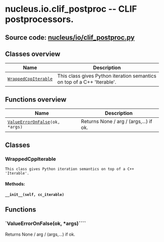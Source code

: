 # nucleus.io.clif_postproc -- CLIF postprocessors.
**Source code:** [nucleus/io/clif_postproc.py](https://github.com/google/nucleus/tree/master/nucleus/io/clif_postproc.py)
---


## Classes overview
Name | Description
-----|------------
[`WrappedCppIterable`](#wrappedcppiterable) | This class gives Python iteration semantics on top of a C++ 'Iterable'.

## Functions overview
Name | Description
-----|------------
[`ValueErrorOnFalse`](#valueerroronfalse)`(ok, *args)` | Returns None / arg / (args,...) if ok.

## Classes
### WrappedCppIterable
```
This class gives Python iteration semantics on top of a C++ 'Iterable'.
```

#### Methods:
<a name="__init__"></a>
#### `__init__(self, cc_iterable)`

## Functions
<a name="ValueErrorOnFalse"></a>
### `ValueErrorOnFalse(ok, *args)````
Returns None / arg / (args,...) if ok.
```

